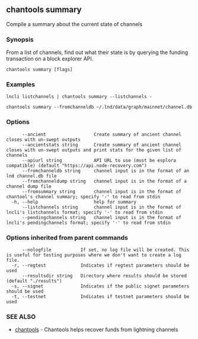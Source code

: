 ## chantools summary

Compile a summary about the current state of channels

### Synopsis

From a list of channels, find out what their state is by
querying the funding transaction on a block explorer API.

```
chantools summary [flags]
```

### Examples

```
lncli listchannels | chantools summary --listchannels -

chantools summary --fromchanneldb ~/.lnd/data/graph/mainnet/channel.db
```

### Options

```
      --ancient                  Create summary of ancient channel closes with un-swept outputs
      --ancientstats string      Create summary of ancient channel closes with un-swept outputs and print stats for the given list of channels
      --apiurl string            API URL to use (must be esplora compatible) (default "https://api.node-recovery.com")
      --fromchanneldb string     channel input is in the format of an lnd channel.db file
      --fromchanneldump string   channel input is in the format of a channel dump file
      --fromsummary string       channel input is in the format of chantool's channel summary; specify '-' to read from stdin
  -h, --help                     help for summary
      --listchannels string      channel input is in the format of lncli's listchannels format; specify '-' to read from stdin
      --pendingchannels string   channel input is in the format of lncli's pendingchannels format; specify '-' to read from stdin
```

### Options inherited from parent commands

```
      --nologfile           If set, no log file will be created. This is useful for testing purposes where we don't want to create a log file.
  -r, --regtest             Indicates if regtest parameters should be used
      --resultsdir string   Directory where results should be stored (default "./results")
  -s, --signet              Indicates if the public signet parameters should be used
  -t, --testnet             Indicates if testnet parameters should be used
```

### SEE ALSO

* [chantools](chantools.md)	 - Chantools helps recover funds from lightning channels

